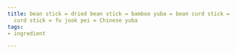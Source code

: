 ```yaml
---
title: bean stick = dried bean stick = bamboo yuba = bean curd stick = dried bean
  curd stick = fu jook pei = Chinese yuba
tags:
- ingredient

---
```


